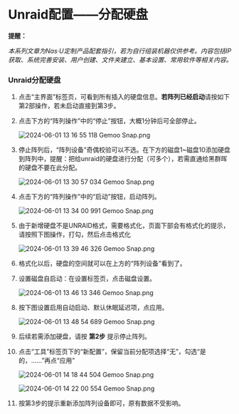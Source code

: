 # Unraid配置——分配硬盘

**提醒：**

*本系列文章为Nas·U定制产品配套指引，若为自行组装机器仅供参考。内容包括IP获取、系统完善安装、用户创建、文件夹建立、基本设置、常用软件等相关内容。*

### Unraid分配硬盘

1. 点击“主界面”标签页，可看到所有插入的硬盘信息。**若阵列已经启动**请按如下第2部操作，若未启动直接到第3步。

2. 点击下方的“阵列操作”中的“停止”按钮，大概1分钟后可全部停止。

   ![2024-06-01 13 16 55 118  Gemoo Snap.png](https://webp.nas-u.top/2962009447.png)

3. 停止阵列后，“阵列设备”奇偶校验可以不选。在下方的磁盘1~磁盘10添加硬盘到阵列中，提醒：把给unraid的硬盘进行分配（可多个），若需直通给黑群晖的硬盘不要在此分配。

   ![2024-06-01 13 30 57 034  Gemoo Snap.png](https://webp.nas-u.top/626270220.png)

4. 点击下方的“阵列操作”中的“启动”按钮，启动阵列。

   ![2024-06-01 13 34 00 991  Gemoo Snap.png](https://webp.nas-u.top/2674804747.png)

5. 由于新增硬盘不是UNRAID格式，需要格式化，页面下部会有格式化的提示，请按照下图操作，打勾，然后点击格式化

   ![2024-06-01 13 39 46 326  Gemoo Snap.png](https://webp.nas-u.top/3725604408.png)

6. 格式化以后，硬盘的空间就可以在上方的“阵列设备”看到了。

7. 设置磁盘自启动：在设置标签页，点击磁盘设置。

   ![2024-06-01 13 46 13 346  Gemoo Snap.png](https://webp.nas-u.top/2446733283.png)

8. 按下图设置启用自动启动、默认休眠延迟项，点应用。

   ![2024-06-01 13 48 54 689  Gemoo Snap.png](https://webp.nas-u.top/2508942751.png)

9. 后续若需添加硬盘，请按 **第2步** 提示停止阵列。

10. 点击“工具”标签页下的“新配置”，保留当前分配项选择“无”，勾选“是的，……”再点“应用”

       ![2024-06-01 14 18 44 504  Gemoo Snap.png](https://webp.nas-u.top/2615495887.png)

       ![2024-06-01 14 22 00 554  Gemoo Snap.png](https://webp.nas-u.top/1071691398.png)

11. 按第3步的提示重新添加阵列设备即可，原有数据不受影响。